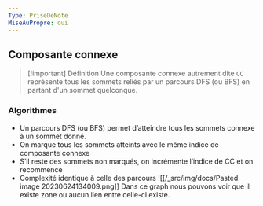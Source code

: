 ```yaml
---
Type: PriseDeNote
MiseAuPropre: oui
---
```


## Composante connexe
>[!important] Définition
>Une composante connexe autrement dite `CC` représente tous les sommets reliés par un parcours DFS (ou BFS) en partant d'un sommet quelconque.

### Algorithmes
- Un parcours DFS (ou BFS) permet d’atteindre tous les sommets connexe à un sommet donné.
- On marque tous les sommets atteints avec le même indice de composante connexe
- S’il reste des sommets non marqués, on incrémente l’indice de CC et on recommence
- Complexité identique à celle des parcours
![[/_src/img/docs/Pasted image 20230624134009.png]]
Dans ce graph nous pouvons voir que il existe zone ou aucun lien entre celle-ci existe.